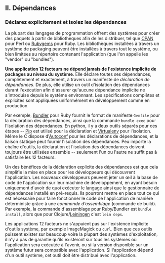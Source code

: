 ## II. Dépendances

### Déclarez explicitement et isolez les dépendances

La plupart des langages de programmation offrent des systèmes pour créer des paquets à partir de bibliothèques afin de les distribuer, tel que [CPAN](http://www.cpan.org/) pour Perl ou [Rubygems](http://rubygems.org/) pour Ruby. Les bibliothèques installées à travers un système de packaging peuvent être installées à travers tout le système, ou bien limitées au répertoire contenant l'application (que l'on appelle les "vendor" ou "bundles").

**Une application 12 facteurs ne dépend jamais de l'existence implicite de packages au niveau du système**. Elle déclare toutes ses dépendances, complètement et exactement, à travers un manifeste de *déclaration de dépendances*. De plus, elle utilise un outil d'isolation des dépendances durant l'exécution afin d'assurer qu'aucune dépendance implicite ne s'introduise depuis le système environnant. Les spécifications complètes et explicites sont appliquées uniformément en développement comme en production.

Par exemple, [Bundler](https://bundler.io/) pour Ruby fournit le format de manifeste `Gemfile` pour la déclaration des dépendances, ainsi que la commande `bundle exec` pour l'isolation des dépendances. En python, il y a deux outils séparés pour ces étapes -- [Pip](http://www.pip-installer.org/en/latest/) est utilisé pour la déclaration et [Virtualenv](http://www.virtualenv.org/en/latest/) pour l'isolation. Même le C dispose d'[Autoconf](http://www.gnu.org/s/autoconf/) pour les déclarations de dépendances, et la liaison statique peut fournir l'isolation des dépendances. Peu importe la chaîne d'outils, la déclaration et l'isolation des dépendances doivent toujours être utilisées ensemble -- seulement l'un ou l'autre ne suffit pas à satisfaire les 12 facteurs.

Un des bénéfices de la déclaration explicite des dépendances est que cela simplifie la mise en place pour les développeurs qui découvrent l'application. Les nouveaux développeurs peuvent jeter un œil à la base de code de l'application sur leur machine de développement, en ayant besoin uniquement d'avoir de quoi exécuter le langage ainsi que le gestionnaire de dépendances installé en pré-requis. Ils pourront mettre en place tout ce qui est nécessaire pour faire fonctionner le code de l'application de manière déterministe grâce à une *commande d'assemblage* (commande de build). Par exemple, la commande d'assemblage pour Ruby/Bundler est `bundle install`, alors que pour Clojure/[Leiningen](https://github.com/technomancy/leiningen#readme) c'est `lein deps`.

Les applications 12 facteurs ne s'appuient pas sur l'existence implicite d'outils système, par exemple ImageMagick ou `curl`. Bien que ces outils puissent exister sur beaucoup voire la plupart des systèmes d'exploitation, il n'y a pas de garantie qu'ils existeront sur tous les systèmes où l'application sera exécutée à l'avenir, ou si la version disponible sur un système futur sera compatible avec l'application. Si l'application dépend d'un outil système, cet outil doit être distribué avec l'application.
